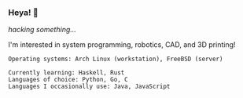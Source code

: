### Heya! 👋
*hacking something...*

I'm interested in system programming, robotics, CAD, and 3D printing!
```
Operating systems: Arch Linux (workstation), FreeBSD (server)

Currently learning: Haskell, Rust
Languages of choice: Python, Go, C
Languages I occasionally use: Java, JavaScript
```
